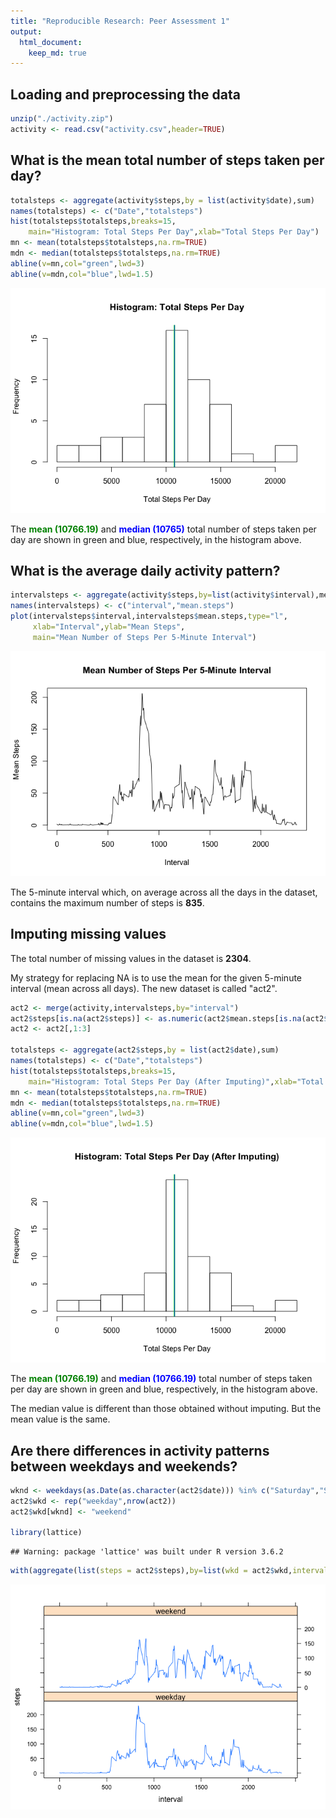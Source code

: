 ```yaml
---
title: "Reproducible Research: Peer Assessment 1"
output: 
  html_document:
    keep_md: true
---
```


## Loading and preprocessing the data

```r
unzip("./activity.zip")
activity <- read.csv("activity.csv",header=TRUE)
```

## What is the mean total number of steps taken per day?

```r
totalsteps <- aggregate(activity$steps,by = list(activity$date),sum)
names(totalsteps) <- c("Date","totalsteps")
hist(totalsteps$totalsteps,breaks=15,
    main="Histogram: Total Steps Per Day",xlab="Total Steps Per Day")
mn <- mean(totalsteps$totalsteps,na.rm=TRUE)
mdn <- median(totalsteps$totalsteps,na.rm=TRUE)
abline(v=mn,col="green",lwd=3)
abline(v=mdn,col="blue",lwd=1.5)
```

![](PA1_template_files/figure-html/unnamed-chunk-2-1.png)<!-- -->
  
The <span style="color: green;">**mean (10766.19)**</span> and <span style="color: blue;">**median (10765)**</span> total number of steps taken per day are shown in green and blue, respectively, in the histogram above. 

## What is the average daily activity pattern?

```r
intervalsteps <- aggregate(activity$steps,by=list(activity$interval),mean,na.rm=TRUE)
names(intervalsteps) <- c("interval","mean.steps")
plot(intervalsteps$interval,intervalsteps$mean.steps,type="l",
     xlab="Interval",ylab="Mean Steps",
     main="Mean Number of Steps Per 5-Minute Interval")
```

![](PA1_template_files/figure-html/unnamed-chunk-3-1.png)<!-- -->
  
The 5-minute interval which, on average across all the days in the dataset, contains
the maximum number of steps is **835**.

## Imputing missing values
The total number of missing values in the dataset is **2304**.  

My strategy for replacing NA is to use the mean for the given 5-minute interval (mean
across all days). The new dataset is called "act2".

```r
act2 <- merge(activity,intervalsteps,by="interval")
act2$steps[is.na(act2$steps)] <- as.numeric(act2$mean.steps[is.na(act2$steps)])
act2 <- act2[,1:3]

totalsteps <- aggregate(act2$steps,by = list(act2$date),sum)
names(totalsteps) <- c("Date","totalsteps")
hist(totalsteps$totalsteps,breaks=15,
    main="Histogram: Total Steps Per Day (After Imputing)",xlab="Total Steps Per Day")
mn <- mean(totalsteps$totalsteps,na.rm=TRUE)
mdn <- median(totalsteps$totalsteps,na.rm=TRUE)
abline(v=mn,col="green",lwd=3)
abline(v=mdn,col="blue",lwd=1.5)
```

![](PA1_template_files/figure-html/unnamed-chunk-4-1.png)<!-- -->

The <span style="color: green;">**mean (10766.19)**</span> and <span style="color: blue;">**median (10766.19)**</span> total number of steps taken per day are shown in green and blue, respectively, in the histogram above.  

The median value is different than those obtained without imputing.  But the mean value is the same.


## Are there differences in activity patterns between weekdays and weekends?

```r
wknd <- weekdays(as.Date(as.character(act2$date))) %in% c("Saturday","Sunday")
act2$wkd <- rep("weekday",nrow(act2))
act2$wkd[wknd] <- "weekend"

library(lattice)
```

```
## Warning: package 'lattice' was built under R version 3.6.2
```

```r
with(aggregate(list(steps = act2$steps),by=list(wkd = act2$wkd,interval = act2$interval),mean), xyplot(steps~interval | wkd, layout=c(1,2), type="l"))
```

![](PA1_template_files/figure-html/unnamed-chunk-5-1.png)<!-- -->

